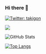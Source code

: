 ### Hi there 👋

<!--
**shutootaki/shutootaki** is a ✨ _special_ ✨ repository because its `README.md` (this file) appears on your GitHub profile.

Here are some ideas to get you started:

- 🔭 I’m currently working on ...
- 🌱 I’m currently learning ...
- 👯 I’m looking to collaborate on ...
- 🤔 I’m looking for help with ...
- 💬 Ask me about ...
- 📫 How to reach me: ...
- 😄 Pronouns: ...
- ⚡ Fun fact: ...
-->

[![Twitter: takigon](https://img.shields.io/twitter/follow/_takigon?style=social)](https://twitter.com/_takigon)
 
![](https://github-profile-summary-cards.vercel.app/api/cards/profile-details?username=shutootaki&theme=vue)
 
![GitHub Stats](https://github-readme-stats.vercel.app/api?username=shutootaki&show_icons=true)
 
[![Top Langs](https://github-readme-stats.vercel.app/api/top-langs/?username=shutootaki&layout=compact&langs_count=6)](https://github.com/anuraghazra/github-readme-stats)

<!--START_SECTION:lapras-card-->
<!--END_SECTION:lapras-card-->
